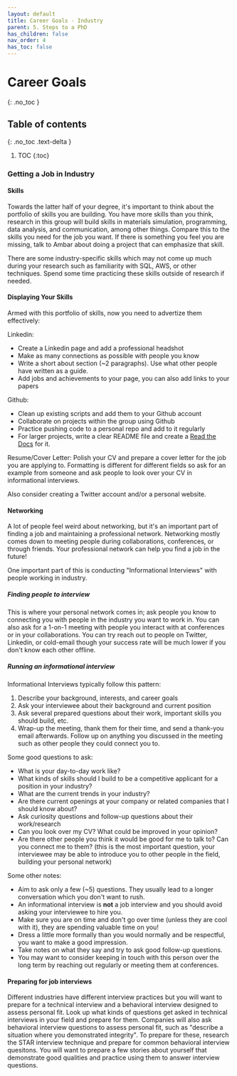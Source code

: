 ```yaml
---
layout: default
title: Career Goals - Industry
parent: 5. Steps to a PhD
has_children: false
nav_order: 4
has_toc: false
---
```


# Career Goals

{: .no_toc }

## Table of contents
{: .no_toc .text-delta }

1. TOC
{:toc}

### Getting a Job in Industry

#### Skills
Towards the latter half of your degree, it's important to think about the portfolio of skills you are building. You have more skills than you think, research in this group will build skills in materials simulation, programming, data analysis, and communication, among other things. Compare this to the skills you need for the job you want. If there is something you feel you are missing, talk to Ambar about doing a project that can emphasize that skill.

There are some industry-specific skills which may not come up much during your research such as familiarity with SQL, AWS, or other techniques. Spend some time practicing these skills outside of research if needed.

#### Displaying Your Skills

Armed with this portfolio of skills, now you need to advertize them effectively:

Linkedin:
- Create a Linkedin page and add a professional headshot
- Make as many connections as possible with people you know
- Write a short about section (~2 paragraphs). Use what other people have written as a guide.
- Add jobs and achievements to your page, you can also add links to your papers


Github:
- Clean up existing scripts and add them to your Github account
- Collaborate on projects within the group using Github
- Practice pushing code to a personal repo and add to it regularly
- For larger projects, write a clear README file and create a [Read the Docs](https://readthedocs.org/) for it.

Resume/Cover Letter:
Polish your CV and prepare a cover letter for the job you are applying to. Formatting is different for different fields so ask for an example from someone and ask people to look over your CV in informational interviews. 

Also consider creating a Twitter account and/or a personal website.


#### Networking

A lot of people feel weird about networking, but it's an important part of finding a job and maintaining a professional network. Networking mostly comes down to meeting people during collaborations, conferences, or through friends. Your professional network can help you find a job in the future! 

One important part of this is conducting "Informational Interviews" with people working in industry. 

##### Finding people to interview
This is where your personal network comes in; ask people you know to connecting you with people in the industry you want to work in. You can also ask for a 1-on-1 meeting with people you interact with at conferences or in your collaborations. You can try reach out to people on Twitter, Linkedin, or cold-email though your success rate will be much lower if you don't know each other offline.

##### Running an informational interview
Informational Interviews typically follow this pattern:
1. Describe your background, interests, and career goals
2. Ask your interviewee about their background and current position
3. Ask several prepared questions about their work, important skills you should build, etc.
4. Wrap-up the meeting, thank them for their time, and send a thank-you email afterwards. Follow up on anything you discussed in the meeting such as other people they could connect you to.

Some good questions to ask:
- What is your day-to-day work like?
- What kinds of skills should I build to be a competitive applicant for a position in your industry?
- What are the current trends in your industry?
- Are there current openings at your company or related companies that I should know about?
- Ask curiosity questions and follow-up questions about their work/research
- Can you look over my CV? What could be improved in your opinion?
- Are there other people you think it would be good for me to talk to? Can you connect me to them? (this is the most important question, your interviewee may be able to introduce you to other people in the field, building your personal network)

Some other notes:
- Aim to ask only a few (~5) questions. They usually lead to a longer conversation which you don't want to rush.
- An informational interview is **not** a job interview and you should avoid asking your interviewee to hire you. 
- Make sure you are on time and don't go over time (unless they are cool with it), they are spending valuable time on you!
- Dress a little more formally than you would normally and be respectful, you want to make a good impression.
- Take notes on what they say and try to ask good follow-up questions.
- You may want to consider keeping in touch with this person over the long term by reaching out regularly or meeting them at conferences.

#### Preparing for job interviews
Different industries have different interview practices but you will want to prepare for a technical interview and a behavioral interview designed to assess personal fit. Look up what kinds of questions get asked in technical interviews in your field and prepare for them. Companies will also ask behavioral interview questions to assess personal fit, such as "describe a situation where you demonstrated integrity". To prepare for these, research the STAR interview technique and prepare for common behavioral interview quesitons. You will want to prepare a few stories about yourself that demonstrate good qualities and practice using them to answer interview questions.
